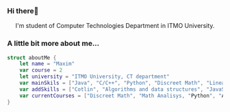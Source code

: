### Hi there👋

<p align='center'>I'm student of Computer Technologies Department in ITMO University.</p>


### A little bit more about me...  

```swift
struct aboutMe {
    let name = "Maxim"
    var course = 2
    let university = "ITMO University, CT department"
    var mainSkils = ["Java", "C/C++", "Python", "Discreet Math", "Linear Algebra", "Math Analisys"]
    var addSkills = ["Cotlin", "Algorithms and data structures", "JavaScript", "Clojure", "Prolog", "SQL" , "OS", "Computer Architecture", "Paradigms of programminng", "OOP"]
    var currentCourses = ["Discreet Math", "Math Analisys, "Python", "Algorithms and data structures", "Discreet Math"]
}
```

